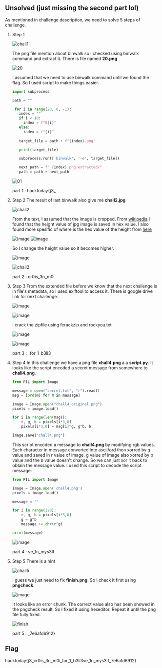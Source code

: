 ## Unsolved (just missing the second part lol)

As mentioned in challenge description, we need to solve 5 steps of challenge.

1. Step 1

   ![chall1](https://github.com/user-attachments/assets/63ddeefc-2cc7-4278-aaa4-336d66775a38)
   
   The png file mention about binwalk so i checked using binwalk command and extract it. There is file named **20.png**
   
   ![20](https://github.com/user-attachments/assets/646c4573-036c-4f84-ace0-7784d39fe98a)
   
   I assumed that we need to use binwalk command until we found the flag. So I used script to make things easier.
   ```python
   import subprocess

   path = ""

    for i in range(20, 0, -1):
      index = ""
      if i < 10:
        index = f"0{i}"
      else:
        index = f"{i}"
    
      target_file = path + f"{index}.png"

      print(target_file)

      subprocess.run(['binwalk', '-e', target_file])

      next_path = f"_{index}.png.extracted/"
      path = path + next_path 
   ```
   ![01](https://github.com/user-attachments/assets/94d1ba38-bcf7-4209-b0e3-16b73274d5ca)

   part 1 : hacktoday{j3_

2. Step 2
   The result of last binwalk also give me **chall2.jpg**

   ![chall2](https://github.com/user-attachments/assets/07445bf4-9efc-4a9b-8852-cc40f65a31d9)

   From the text, I assumed that the image is cropped. From [wikipedia](https://en.wikipedia.org/wiki/JPEG) I found that the height value of jpg image is saved in hex value. I also found more 
   spesific of where is the hex value of the height from [here](https://cyberhacktics.com/hiding-information-by-changing-an-images-height/)

   ![image](https://github.com/user-attachments/assets/12bbb1e1-3bdd-4382-a076-3f78ae71518b)
   ![image](https://github.com/user-attachments/assets/2977df10-5f90-470d-b1d6-ed420abbea5b)

   So I change the height value so it becomes higher.

   ![image](https://github.com/user-attachments/assets/d33dcd08-982e-4f52-8c57-d960a04400bf)

   ![chall2](https://github.com/user-attachments/assets/af9d1e46-c143-4f19-b053-e6b7807dc1e5)

   part 2 : cr0is_3n_m0i

3. Step 3
   From the extended file before we know that the next challenge is in file's metadata, so I used exiftool to access it. There is google drive link for next challenge.

   ![image](https://github.com/user-attachments/assets/a0fa22d5-e28e-4069-ba51-3ca3e9b0fda5)

   ![image](https://github.com/user-attachments/assets/d4b72d3d-09ae-492b-b0c8-1d02c5763c09)

   I crack the zipfile using fcrackzip and rockyou.txt

   ![image](https://github.com/user-attachments/assets/c70ca740-bb75-4c9f-8fea-3b53f9aaee6b)

   ![image](https://github.com/user-attachments/assets/72e8697c-fa04-4840-a083-2a1e18860bed)

   part 3 : _for_1_b3li3

4. Step 4
   In this challenge we have a png file **chall4.png** a a **script.py**. It looks like the script encoded a secret message from somewhere to **chall4.png**.
   ```python
   from PIL import Image

   message = open("secret.txt", "r").read()
   msg = [ord(m) for m in message]

   image = Image.open("chall4_original.png")
   pixels = image.load()

   for i in range(len(msg)):
       r, g, b = pixels[i*3,0]
       pixels[i*3,0] = msg[i]^g, g^b, b

   image.save("chall4.png")
   ```
   This script encoded a message to **chall4.png** by modifying rgb values. Each character in message converted into ascii/ord then xorred by g value and saved in r value of image. g value of 
   image also xorred by b value and the b value doesn't change. So we can just xor it back to obtain the message value. I used this script to decode the script message.
   ```python
   from PIL import Image

   image = Image.open('chall4.png')
   pixels = image.load()

   message = ""

   for i in range(120):
       r, g, b = pixels[i*3,0]
       g = g^b
       message += chr(r^g)

   print(message)
   ```
   
   ![image](https://github.com/user-attachments/assets/5beabee3-2ae3-4925-a591-aa83c159baa3)

   part 4 : ve_1n_mys3lf

5. Step 5
   There is a hint

   ![chall5](https://github.com/user-attachments/assets/cdf53c09-1827-41e2-8029-c770c1131062)

   I guess we just need to fix **finish.png**. So I check it first using **pngcheck**.

   ![image](https://github.com/user-attachments/assets/a4514dc4-f882-4e87-b56f-b113b970396b)

   It looks like an error chunk. The correct value also has been showed in the pngcheck result. So I fixed it using hexeditor. Repeat it until the png file fully fixed.

   ![finish](https://github.com/user-attachments/assets/399b3fd3-d6b9-4728-b9f3-16cda5632f54)

   part 5 : _7e6afd6912}

## Flag
hacktoday{j3_cr0is_3n_m0i_for_1_b3li3ve_1n_mys3lf_7e6afd6912}

   



   



   
   

   
   
   


